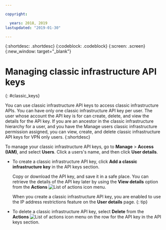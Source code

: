 ```yaml
---

copyright:

  years: 2018, 2019
lastupdated: "2019-01-30"

---
```


{:shortdesc: .shortdesc}
{:codeblock: .codeblock}
{:screen: .screen}
{:new_window: target="_blank"}

# Managing classic infrastructure API keys
{: #classic_keys}

You can use classic infrastructure API keys to access classic infrastructure APIs. You can have only one classic infrastructure API key per user. The user whose account the API key is for can create, delete, and view the details for the API key. If you are an ancestor in the classic infrastructure hierarchy for a user, and you have the Manage users classic infrastructure permission assigned, you can view, create, and delete classic infrastructure API keys for VPN only users.
{:shortdesc}

To manage your classic infrastructure API keys, go to **Manage** > **Access (IAM)**, and select **Users**. Click a users's name, and then click **User details**. 

  * To create a classic infrastructure API key, click **Add a classic infrastructure key** in the API keys section. 
  
     Copy or download the API key, and save it in a safe place. You can retrieve the details of the API key later by using the **View details** option from the **Actions** ![List of actions icon](../icons/action-menu-icon.svg) menu.
    
     When you create a classic infrastructure API key, you are enabled to use the IP address restrictions feature on the **User details** page. 
     {: tip}
    
  * To delete a classic infrastructure API key, select **Delete** from the **Actions** ![List of actions icon](../icons/action-menu-icon.svg) menu on the row for the API key in the API keys section. 
